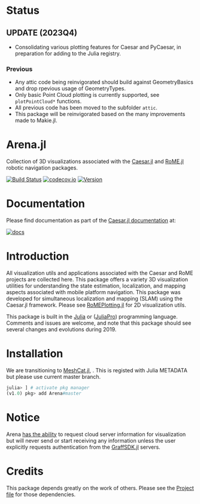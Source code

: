 # Status

## UPDATE (2023Q4)

- Consolidating various plotting features for Caesar and PyCaesar, in preparation for adding to the Julia registry.

### Previous 

- Any attic code being reinvigorated should build against GeometryBasics and drop rpevious usage of GeometryTypes.
- Only basic Point Cloud plotting is currently supported, see `plotPointCloud*` functions.
- All previous code has been moved to the subfolder `attic`.
- This package will be reinvigorated based on the many improvements made to Makie.jl.

# Arena.jl

Collection of 3D visualizations associated with the [Caesar.jl](http://www.github.com/JuliaRobotics/Caesar.jl.git) and [RoME.jl](http://www.github.com/JuliaRobotics/RoME.jl.git) robotic navigation packages.

[![Build Status](https://travis-ci.org/JuliaRobotics/Arena.jl.svg?branch=master)](https://travis-ci.org/JuliaRobotics/Arena.jl)
[![codecov.io](https://codecov.io/github/JuliaRobotics/Arena.jl/coverage.svg?branch=master)](https://codecov.io/github/JuliaRobotics/Arena.jl?branch=master)
[![Version](https://img.shields.io/badge/version-v0.1.0-orange.svg)](https://github.com/JuliaRobotics/Arena.jl/releases)

<!-- [![Arena](http://pkg.julialang.org/badges/Arena_0.7.svg)](http://pkg.julialang.org/?pkg=Arena&ver=0.7)
[![Arena](http://pkg.julialang.org/badges/Arena_1.0.svg)](http://pkg.julialang.org/?pkg=Arena&ver=1.0)
-->

# Documentation

Please find documentation as part of the [Caesar.jl documentation](http://www.juliarobotics.org/Caesar.jl/latest/concepts/arena_visualizations/) at:

[![docs](https://img.shields.io/badge/docs-latest-blue.svg)](http://www.juliarobotics.org/Caesar.jl/latest/concepts/arena_visualizations/)

# Introduction

All visualization utils and applications associated with the Caesar and RoME projects are collected here.  This package offers a variety 3D visualization utilities for understanding the state estimation, localization, and mapping aspects associated with mobile platform navigation.  This package was developed for simultaneous localization and mapping (SLAM) using the Caesar.jl framework.  Please see [RoMEPlotting.jl](http://www.github.com/JuliaRobotics/RoMEPlotting.jl) for 2D visualization utils.  

This package is built in the [Julia](http://www.julialang.org) or ([JuliaPro](http://www.juliacomputing.com)) programming language.  Comments and issues are welcome, and note that this package should see several changes and evolutions during 2019.

# Installation

We are transitioning to [MeshCat.jl](http://www.github.com/rdeits/MeshCat.jl), .
This is registed with Julia METADATA but please use current master branch.
```julia
julia> ] # activate pkg manager
(v1.0) pkg> add Arena#master
```

# Notice

Arena [has the ability](https://github.com/JuliaRobotics/Arena.jl/blob/99a2ce22b25befaba294a9b9828ec8650520db64/src/Amphitheatre/Amphitheatre.jl#L10) to request cloud server information for visualization but will never send or start receiving any information unless the user explicitly requests authentication from the [GraffSDK.jl](https://github.com/GearsAD/GraffSDK.jl) servers.

# Credits

This package depends greatly on the work of others.  Please see the [Project file](/Project.toml) for those dependencies.
